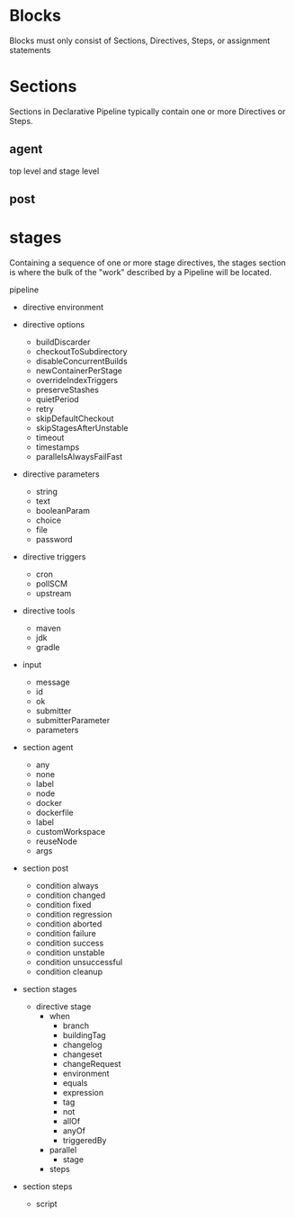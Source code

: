 # Blocks
Blocks must only consist of Sections, Directives, Steps, or assignment statements
# Sections
Sections in Declarative Pipeline typically contain one or more Directives or Steps.
## agent
top level and stage level
## post

# stages
Containing a sequence of one or more stage directives, the stages section is where the bulk of the "work" described by a Pipeline will be located. 

pipeline
  - directive environment
  - directive options
    - buildDiscarder
    - checkoutToSubdirectory
    - disableConcurrentBuilds
    - newContainerPerStage
    - overrideIndexTriggers
    - preserveStashes
    - quietPeriod
    - retry
    - skipDefaultCheckout
    - skipStagesAfterUnstable
    - timeout
    - timestamps
    - parallelsAlwaysFailFast

  - directive parameters
    - string
    - text
    - booleanParam
    - choice
    - file
    - password

  - directive triggers
    - cron
    - pollSCM
    - upstream
  - directive tools
    - maven
    - jdk
    - gradle
  - input
    - message
    - id
    - ok
    - submitter
    - submitterParameter
    - parameters

  - section agent
    - any
    - none
    - label
    - node
    - docker
    - dockerfile
    - label
    - customWorkspace
    - reuseNode
    - args

  - section post 
    - condition always
    - condition changed
    - condition fixed
    - condition regression
    - condition aborted
    - condition failure
    - condition success
    - condition unstable
    - condition unsuccessful
    - condition cleanup

  - section stages
    - directive stage
      - when
        - branch
        - buildingTag
        - changelog
        - changeset
        - changeRequest
        - environment
        - equals
        - expression
        - tag
        - not
        - allOf
        - anyOf
        - triggeredBy
      - parallel
        - stage
      - steps

      
  - section steps
    - script



